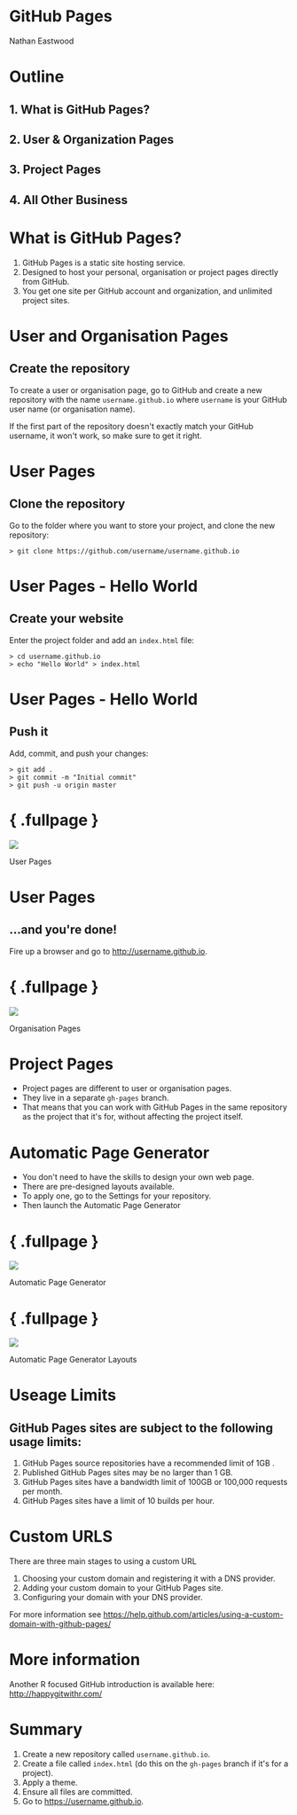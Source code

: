 # GitHub Pages
Nathan Eastwood  

# Outline



## 1. What is GitHub Pages?
## 2. User & Organization Pages
## 3. Project Pages
## 4. All Other Business

# What is GitHub Pages?

1. GitHub Pages is a static site hosting service.
2. Designed to host your personal, organisation or project pages directly from GitHub.
3. You get one site per GitHub account and organization, and unlimited project sites.

# User and Organisation Pages
## Create the repository

To create a user or organisation page, go to GitHub and create a new repository with the name `username.github.io` where `username` is your GitHub user name (or organisation name).

If the first part of the repository doesn't exactly match your GitHub username, it won't work, so make sure to get it right.

# User Pages
## Clone the repository

Go to the folder where you want to store your project, and clone the new repository:

```
> git clone https://github.com/username/username.github.io
```

# User Pages - Hello World
## Create your website

Enter the project folder and add an `index.html` file:

```
> cd username.github.io
> echo "Hello World" > index.html
```

# User Pages - Hello World
## Push it

Add, commit, and push your changes:

```
> git add .
> git commit -m "Initial commit"
> git push -u origin master
```

# { .fullpage }
<img class="cover gh" src="images/repo-nathan-eastwood.png">
<p class="subtitle subtitletop">User Pages</p>

# User Pages
## ...and you're done!

Fire up a browser and go to http://username.github.io.

# { .fullpage }
<img class="cover gh" src="images/repo-mango-solutions.png">
<p class="subtitle subtitletop">Organisation Pages</p>

# Project Pages
* Project pages are different to user or organisation pages.
* They live in a separate `gh-pages` branch.
* That means that you can work with GitHub Pages in the same repository as the project that it's for, without affecting the project itself.

# Automatic Page Generator
* You don't need to have the skills to design your own web page.
* There are pre-designed layouts available.
* To apply one, go to the Settings for your repository.
* Then launch the Automatic Page Generator

# { .fullpage }
<img class="cover gh" src="images/site-generator.png">
<p class="subtitle subtitletop">Automatic Page Generator</p>

# { .fullpage }
<img class="cover gh" src="images/site-generator-layouts.png">
<p class="subtitle subtitletop">Automatic Page Generator Layouts</p>

# Useage Limits

## GitHub Pages sites are subject to the following usage limits:

1. GitHub Pages source repositories have a recommended limit of 1GB .
2. Published GitHub Pages sites may be no larger than 1 GB.
3. GitHub Pages sites have a bandwidth limit of 100GB or 100,000 requests per month.
4. GitHub Pages sites have a limit of 10 builds per hour.

# Custom URLS
There are three main stages to using a custom URL

1. Choosing your custom domain and registering it with a DNS provider.
2. Adding your custom domain to your GitHub Pages site.
3. Configuring your domain with your DNS provider.

For more information see https://help.github.com/articles/using-a-custom-domain-with-github-pages/

# More information

Another R focused GitHub introduction is available here: http://happygitwithr.com/

# Summary
1. Create a new repository called `username.github.io`.
2. Create a file called `index.html` (do this on the `gh-pages` branch if it's for a project).
3. Apply a theme.
4. Ensure all files are committed.
5. Go to https://username.github.io.
